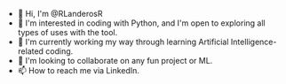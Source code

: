 - 👋 Hi, I'm @RLanderosR
- 👀 I'm interested in coding with Python, and I'm open to exploring all types of uses with the tool.
- 🌱 I'm currently working my way through learning Artificial Intelligence-related coding.
- 💞️ I'm looking to collaborate on any fun project or ML.
- 📫 How to reach me via LinkedIn.

<!---
RLanderosR/RLanderosR is a ✨ special ✨ repository because its `README.md` (this file) appears on your GitHub profile.
You can click the Preview link to take a look at your changes.
--->
